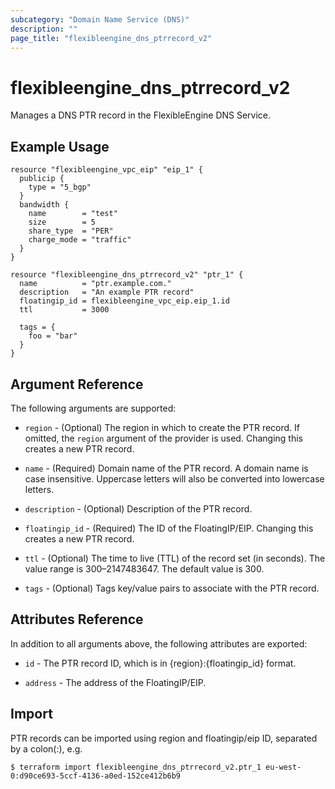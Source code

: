 ```yaml
---
subcategory: "Domain Name Service (DNS)"
description: ""
page_title: "flexibleengine_dns_ptrrecord_v2"
---
```


# flexibleengine_dns_ptrrecord_v2

Manages a DNS PTR record in the FlexibleEngine DNS Service.

## Example Usage

```hcl
resource "flexibleengine_vpc_eip" "eip_1" {
  publicip {
    type = "5_bgp"
  }
  bandwidth {
    name        = "test"
    size        = 5
    share_type  = "PER"
    charge_mode = "traffic"
  }
}

resource "flexibleengine_dns_ptrrecord_v2" "ptr_1" {
  name          = "ptr.example.com."
  description   = "An example PTR record"
  floatingip_id = flexibleengine_vpc_eip.eip_1.id
  ttl           = 3000

  tags = {
    foo = "bar"
  }
}
```

## Argument Reference

The following arguments are supported:

* `region` - (Optional) The region in which to create the PTR record.
    If omitted, the `region` argument of the provider is used.
    Changing this creates a new PTR record.

* `name` - (Required) Domain name of the PTR record. A domain name is case insensitive.
  Uppercase letters will also be converted into lowercase letters.

* `description` - (Optional) Description of the PTR record.

* `floatingip_id` - (Required) The ID of the FloatingIP/EIP.
  Changing this creates a new PTR record.

* `ttl` - (Optional) The time to live (TTL) of the record set (in seconds). The value
  range is 300–2147483647. The default value is 300.

* `tags` - (Optional) Tags key/value pairs to associate with the PTR record.

## Attributes Reference

In addition to all arguments above, the following attributes are exported:

* `id` -  The PTR record ID, which is in {region}:{floatingip_id} format.

* `address` - The address of the FloatingIP/EIP.

## Import

PTR records can be imported using region and floatingip/eip ID, separated by a colon(:), e.g.

```
$ terraform import flexibleengine_dns_ptrrecord_v2.ptr_1 eu-west-0:d90ce693-5ccf-4136-a0ed-152ce412b6b9
```
